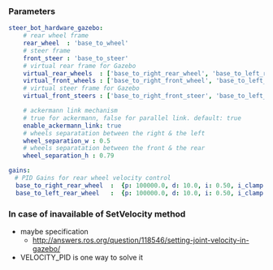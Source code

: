 ### Parameters

```yaml
steer_bot_hardware_gazebo:
    # rear wheel frame
    rear_wheel  : 'base_to_wheel'
    # steer frame
    front_steer : 'base_to_steer'
    # virtual rear frame for Gazebo
    virtual_rear_wheels  : ['base_to_right_rear_wheel', 'base_to_left_rear_wheel']
    virtual_front_wheels : ['base_to_right_front_wheel', 'base_to_left_front_wheel']
    # virtual steer frame for Gazebo
    virtual_front_steers : ['base_to_right_front_steer', 'base_to_left_front_steer']

    # ackermann link mechanism
    # true for ackermann, false for parallel link. default: true
    enable_ackermann_link: true
    # wheels separatation between the right & the left
    wheel_separation_w : 0.5
    # wheels separatation between the front & the rear
    wheel_separation_h : 0.79
```

```yaml
gains:
　# PID Gains for rear wheel velocity control
  base_to_right_rear_wheel  :  {p: 100000.0, d: 10.0, i: 0.50, i_clamp: 3.0}
  base_to_left_rear_wheel   :  {p: 100000.0, d: 10.0, i: 0.50, i_clamp: 3.0}
```

### In case of inavailable of SetVelocity method
- maybe specification
  - http://answers.ros.org/question/118546/setting-joint-velocity-in-gazebo/
- VELOCITY_PID is one way to solve it
